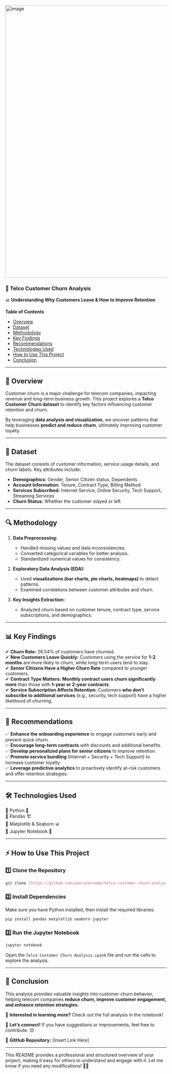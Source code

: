 <img width="973" height="848" alt="image" src="https://github.com/user-attachments/assets/1731cc38-8a25-42fd-905f-24c89c16d049" />

### **📌 Telco Customer Churn Analysis**  

📊 **Understanding Why Customers Leave & How to Improve Retention**  

**Table of Contents**  
- [Overview](#overview)  
- [Dataset](#dataset)  
- [Methodology](#methodology)  
- [Key Findings](#key-findings)  
- [Recommendations](#recommendations)  
- [Technologies Used](#technologies-used)  
- [How to Use This Project](#how-to-use-this-project)  
- [Conclusion](#conclusion)  

---


## **📌 Overview**  
Customer churn is a major challenge for telecom companies, impacting revenue and long-term business growth. This project explores a **Telco Customer Churn dataset** to identify key factors influencing customer retention and churn.  

By leveraging **data analysis and visualization**, we uncover patterns that help businesses **predict and reduce churn**, ultimately improving customer loyalty.  

---

## **📂 Dataset**  
The dataset consists of customer information, service usage details, and churn labels. Key attributes include:  
- **Demographics:** Gender, Senior Citizen status, Dependents  
- **Account Information:** Tenure, Contract Type, Billing Method  
- **Services Subscribed:** Internet Service, Online Security, Tech Support, Streaming Services  
- **Churn Status:** Whether the customer stayed or left  

---

## **🔍 Methodology**  
1. **Data Preprocessing:**  
   - Handled missing values and data inconsistencies.  
   - Converted categorical variables for better analysis.  
   - Standardized numerical values for consistency.  

2. **Exploratory Data Analysis (EDA):**  
   - Used **visualizations (bar charts, pie charts, heatmaps)** to detect patterns.  
   - Examined correlations between customer attributes and churn.  

3. **Key Insights Extraction:**  
   - Analyzed churn based on customer tenure, contract type, service subscriptions, and demographics.  

---

## **📊 Key Findings**  
✔ **Churn Rate:** 26.54% of customers have churned.  
✔ **New Customers Leave Quickly:** Customers using the service for **1-2 months** are more likely to churn, while long-term users tend to stay.  
✔ **Senior Citizens Have a Higher Churn Rate** compared to younger customers.  
✔ **Contract Type Matters:** **Monthly contract users churn significantly more** than those with **1-year or 2-year contracts**.  
✔ **Service Subscription Affects Retention:** Customers **who don’t subscribe to additional services** (e.g., security, tech support) have a higher likelihood of churning.  

---

## **📢 Recommendations**  
✅ **Enhance the onboarding experience** to engage customers early and prevent quick churn.  
✅ **Encourage long-term contracts** with discounts and additional benefits.  
✅ **Develop personalized plans for senior citizens** to improve retention.  
✅ **Promote service bundling** (Internet + Security + Tech Support) to increase customer loyalty.  
✅ **Leverage predictive analytics** to proactively identify at-risk customers and offer retention strategies.  

---

## **🛠️ Technologies Used**  
🔹 Python 🐍  
🔹 Pandas 🏗️  
🔹 Matplotlib & Seaborn 📊  
🔹 Jupyter Notebook 📒  

---

## **⚡ How to Use This Project**  
### **1️⃣ Clone the Repository**  
```bash
git clone [https://github.com/yourusername/telco-customer-churn-analysis]
```

### **2️⃣ Install Dependencies**  
Make sure you have Python installed, then install the required libraries:  
```bash
pip install pandas matplotlib seaborn jupyter
```

### **3️⃣ Run the Jupyter Notebook**  
```bash
jupyter notebook
```
Open the `Telco Customer Churn Analysis.ipynb` file and run the cells to explore the analysis.  

---

## **🎯 Conclusion**  
This analysis provides valuable insights into customer churn behavior, helping telecom companies **reduce churn, improve customer engagement, and enhance retention strategies**.  

📢 **Interested in learning more?** Check out the full analysis in the notebook!  

📌 **Let’s connect!** If you have suggestions or improvements, feel free to contribute. 😊  

🔗 **GitHub Repository:** [Insert Link Here]  

---

This README provides a professional and structured overview of your project, making it easy for others to understand and engage with it. Let me know if you need any modifications! 🚀😊
